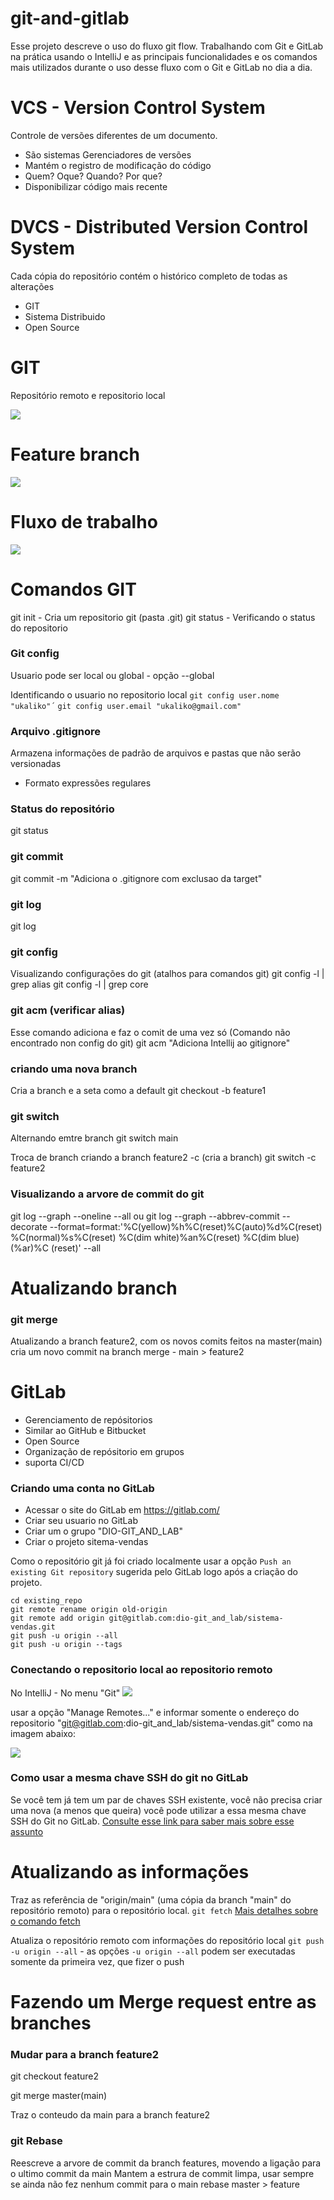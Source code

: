 # git-and-gitlab
Esse projeto descreve o uso do fluxo git flow. Trabalhando com Git e GitLab na prática usando o IntelliJ e as principais funcionalidades e os comandos mais utilizados durante o uso desse fluxo com o Git e GitLab no dia a dia. 

# VCS - Version Control System
Controle de versões diferentes de um documento.
- São sistemas Gerenciadores de versões
- Mantém o registro de modificação do código
- Quem? Oque? Quando? Por que? 
- Disponibilizar código mais recente

# DVCS - Distributed Version Control System 
Cada cópia do repositório contém o histórico completo de todas as alterações
- GIT 
- Sistema Distribuido
- Open Source

# GIT
Repositório remoto e repositorio local

![](/git-remote.png)

# Feature branch
![](/feature-branch.jpg)


# Fluxo de trabalho
![](/lifecycle-git.png)

# Comandos GIT
git init - Cria um repositorio git (pasta .git)
git status - Verificando o status do repositorio

### Git config
Usuario pode ser local ou global - opção --global

Identificando o usuario no repositorio local
`git config user.nome "ukaliko"´` 
`git config user.email "ukaliko@gmail.com"`

### Arquivo .gitignore
Armazena informações de padrão de arquivos e pastas que não serão versionadas
- Formato expressões regulares

### Status  do repositório
git status

### git commit
git commit -m "Adiciona o .gitignore com exclusao da target"

### git log
git log

### git config
Visualizando configurações do git (atalhos para comandos git)
git config -l | grep alias
git config -l | grep core

### git acm (verificar alias)
Esse comando adiciona e faz o comit de uma vez só (Comando não encontrado non config do git)
git acm "Adiciona Intellij ao gitignore"

### criando uma nova branch
Cria a branch e a seta como a default
git checkout -b feature1

### git switch
Alternando emtre branch
git switch main

Troca de branch criando a branch feature2 -c (cria a branch)
git switch -c feature2

### Visualizando a arvore de commit do git
git log --graph --oneline --all
ou
git log --graph --abbrev-commit --decorate --format=format:'%C(yellow)%h%C(reset)%C(auto)%d%C(reset) %C(normal)%s%C(reset) %C(dim white)%an%C(reset) %C(dim blue)(%ar)%C (reset)' --all

# Atualizando branch
### git merge
Atualizando a branch feature2, com os novos comits feitos na master(main)
cria um novo commit na branch
merge - main > feature2

# GitLab
- Gerenciamento de repósitorios
- Similar ao GitHub e Bitbucket
- Open Source
- Organização de repósitorio em grupos
- suporta CI/CD

### Criando uma conta no GitLab
- Acessar o site do GitLab em https://gitlab.com/
- Criar seu usuario no GitLab
- Criar um o grupo "DIO-GIT_AND_LAB"
- Criar o projeto sitema-vendas

Como o repositório git já foi criado localmente usar a opção `Push an existing Git repository` sugerida pelo GitLab logo após a criação do projeto.
~~~
cd existing_repo
git remote rename origin old-origin
git remote add origin git@gitlab.com:dio-git_and_lab/sistema-vendas.git
git push -u origin --all
git push -u origin --tags
~~~
### Conectando o repositorio local ao repositorio remoto
No IntelliJ - No menu "Git" 
![](/images/menu-git-intellij.png)

usar a opção "Manage Remotes..."
e informar somente o endereço do repositorio "git@gitlab.com:dio-git_and_lab/sistema-vendas.git"
como na imagem abaixo:

![](/images/conect-remote-gitlab.png)


### Como usar a mesma chave SSH do git no GitLab
 Se você tem já tem um par de chaves SSH existente, você não precisa criar uma nova (a menos que queira) você pode utilizar a essa mesma chave SSH do Git no GitLab.
[Consulte esse link para saber mais sobre esse assunto](https://docs.gitlab.com/ee/ssh/README.html#see-if-you-have-an-existing-ssh-key-pair)

# Atualizando as informações
Traz as referência de "origin/main" (uma cópia da branch "main" do repositório remoto) para o repositório local.
`git fetch` 
[Mais detalhes sobre o comando fetch](https://metring.com.br/para-que-serve-o-git-fetch-vs-pull)

Atualiza o repositório remoto com informações do repositório local
`git push -u origin --all` - as opções `-u origin --all` podem ser executadas somente da primeira vez, que fizer o push

# Fazendo um Merge request entre as branches



### Mudar para a branch feature2
git checkout feature2

git merge master(main)

Traz o conteudo da main para a branch feature2

### git Rebase 
Reescreve a arvore de commit da branch features, movendo a ligação para o ultimo commit da main
Mantem a estrura de commit limpa, usar sempre se ainda não fez nenhum commit para o main
rebase master > feature





